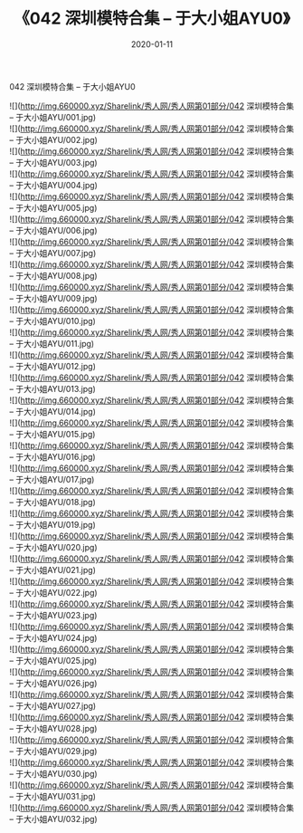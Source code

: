 ﻿---
layout: post
title:  《042 深圳模特合集 – 于大小姐AYU0》
date:   2020-01-11
img: http://img.660000.xyz/Sharelink/秀人网/秀人网第01部分/042 深圳模特合集 – 于大小姐AYU0/000.jpg
categories: [美女, 清纯, 唯美]
---

042 深圳模特合集 – 于大小姐AYU0

  ![](http://img.660000.xyz/Sharelink/秀人网/秀人网第01部分/042 深圳模特合集 – 于大小姐AYU/001.jpg) <br> ![](http://img.660000.xyz/Sharelink/秀人网/秀人网第01部分/042 深圳模特合集 – 于大小姐AYU/002.jpg) <br> ![](http://img.660000.xyz/Sharelink/秀人网/秀人网第01部分/042 深圳模特合集 – 于大小姐AYU/003.jpg) <br> ![](http://img.660000.xyz/Sharelink/秀人网/秀人网第01部分/042 深圳模特合集 – 于大小姐AYU/004.jpg) <br> ![](http://img.660000.xyz/Sharelink/秀人网/秀人网第01部分/042 深圳模特合集 – 于大小姐AYU/005.jpg) <br> ![](http://img.660000.xyz/Sharelink/秀人网/秀人网第01部分/042 深圳模特合集 – 于大小姐AYU/006.jpg) <br> ![](http://img.660000.xyz/Sharelink/秀人网/秀人网第01部分/042 深圳模特合集 – 于大小姐AYU/007.jpg) <br> ![](http://img.660000.xyz/Sharelink/秀人网/秀人网第01部分/042 深圳模特合集 – 于大小姐AYU/008.jpg) <br> ![](http://img.660000.xyz/Sharelink/秀人网/秀人网第01部分/042 深圳模特合集 – 于大小姐AYU/009.jpg) <br> ![](http://img.660000.xyz/Sharelink/秀人网/秀人网第01部分/042 深圳模特合集 – 于大小姐AYU/010.jpg) <br> ![](http://img.660000.xyz/Sharelink/秀人网/秀人网第01部分/042 深圳模特合集 – 于大小姐AYU/011.jpg) <br> ![](http://img.660000.xyz/Sharelink/秀人网/秀人网第01部分/042 深圳模特合集 – 于大小姐AYU/012.jpg) <br> ![](http://img.660000.xyz/Sharelink/秀人网/秀人网第01部分/042 深圳模特合集 – 于大小姐AYU/013.jpg) <br> ![](http://img.660000.xyz/Sharelink/秀人网/秀人网第01部分/042 深圳模特合集 – 于大小姐AYU/014.jpg) <br> ![](http://img.660000.xyz/Sharelink/秀人网/秀人网第01部分/042 深圳模特合集 – 于大小姐AYU/015.jpg) <br> ![](http://img.660000.xyz/Sharelink/秀人网/秀人网第01部分/042 深圳模特合集 – 于大小姐AYU/016.jpg) <br> ![](http://img.660000.xyz/Sharelink/秀人网/秀人网第01部分/042 深圳模特合集 – 于大小姐AYU/017.jpg) <br> ![](http://img.660000.xyz/Sharelink/秀人网/秀人网第01部分/042 深圳模特合集 – 于大小姐AYU/018.jpg) <br> ![](http://img.660000.xyz/Sharelink/秀人网/秀人网第01部分/042 深圳模特合集 – 于大小姐AYU/019.jpg) <br> ![](http://img.660000.xyz/Sharelink/秀人网/秀人网第01部分/042 深圳模特合集 – 于大小姐AYU/020.jpg) <br> ![](http://img.660000.xyz/Sharelink/秀人网/秀人网第01部分/042 深圳模特合集 – 于大小姐AYU/021.jpg) <br> ![](http://img.660000.xyz/Sharelink/秀人网/秀人网第01部分/042 深圳模特合集 – 于大小姐AYU/022.jpg) <br> ![](http://img.660000.xyz/Sharelink/秀人网/秀人网第01部分/042 深圳模特合集 – 于大小姐AYU/023.jpg) <br> ![](http://img.660000.xyz/Sharelink/秀人网/秀人网第01部分/042 深圳模特合集 – 于大小姐AYU/024.jpg) <br> ![](http://img.660000.xyz/Sharelink/秀人网/秀人网第01部分/042 深圳模特合集 – 于大小姐AYU/025.jpg) <br> ![](http://img.660000.xyz/Sharelink/秀人网/秀人网第01部分/042 深圳模特合集 – 于大小姐AYU/026.jpg) <br> ![](http://img.660000.xyz/Sharelink/秀人网/秀人网第01部分/042 深圳模特合集 – 于大小姐AYU/027.jpg) <br> ![](http://img.660000.xyz/Sharelink/秀人网/秀人网第01部分/042 深圳模特合集 – 于大小姐AYU/028.jpg) <br> ![](http://img.660000.xyz/Sharelink/秀人网/秀人网第01部分/042 深圳模特合集 – 于大小姐AYU/029.jpg) <br> ![](http://img.660000.xyz/Sharelink/秀人网/秀人网第01部分/042 深圳模特合集 – 于大小姐AYU/030.jpg) <br> ![](http://img.660000.xyz/Sharelink/秀人网/秀人网第01部分/042 深圳模特合集 – 于大小姐AYU/031.jpg) <br> ![](http://img.660000.xyz/Sharelink/秀人网/秀人网第01部分/042 深圳模特合集 – 于大小姐AYU/032.jpg) <br>
